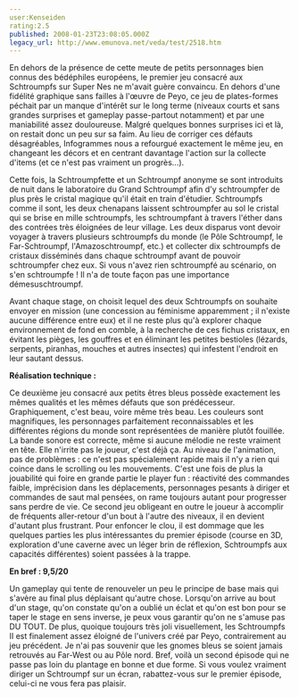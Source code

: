 ```yaml
---
user:Kenseiden
rating:2.5
published: 2008-01-23T23:08:05.000Z
legacy_url: http://www.emunova.net/veda/test/2518.htm
---
```

En dehors de la présence de cette meute de petits personnages bien connus des bédéphiles européens, le premier jeu consacré aux Schtroumpfs sur Super Nes ne m'avait guère convaincu. En dehors d'une fidélité graphique sans failles à l'œuvre de Peyo, ce jeu de plates-formes péchait par un manque d'intérêt sur le long terme (niveaux courts et sans grandes surprises et gameplay passe-partout notamment) et par une maniabilité assez douloureuse. Malgré quelques bonnes surprises ici et là, on restait donc un peu sur sa faim. Au lieu de corriger ces défauts désagréables, Infogrammes nous a refourgué exactement le même jeu, en changeant les décors et en centrant davantage l'action sur la collecte d'items (et ce n'est pas vraiment un progrès...).  

  

Cette fois, la Schtroumpfette et un Schtroumpf anonyme se sont introduits de nuit dans le laboratoire du Grand Schtroumpf afin d'y schtroumpfer de plus près le cristal magique qu'il était en train d'étudier. Schtroumpfs comme il sont, les deux chenapans laissent schtroumpfer au sol le cristal qui se brise en mille schtroumpfs, les schtroumpfant à travers l'éther dans des contrées très éloignées de leur village. Les deux disparus vont devoir voyager à travers plusieurs schtroumpfs du monde (le Pôle Schtroumpf, le Far-Schtroumpf, l'Amazoschtroumpf, etc.) et collecter dix schtroumpfs de cristaux disséminés dans chaque schtroumpf avant de pouvoir schtroumpfer chez eux. Si vous n'avez rien schtroumpfé au scénario, on s'en schtroumpfe ! Il n'a de toute façon pas une importance démesuschtroumpf.  

  

Avant chaque stage, on choisit lequel des deux Schtroumpfs on souhaite envoyer en mission (une concession au féminisme apparemment ; il n'existe aucune différence entre eux) et il ne reste plus qu'à explorer chaque environnement de fond en comble, à la recherche de ces fichus cristaux, en évitant les pièges, les gouffres et en éliminant les petites bestioles (lézards, serpents, piranhas, mouches et autres insectes) qui infestent l'endroit en leur sautant dessus.  

  

**Réalisation technique :**   

Ce deuxième jeu consacré aux petits êtres bleus possède exactement les mêmes qualités et les mêmes défauts que son prédécesseur. Graphiquement, c'est beau, voire même très beau. Les couleurs sont magnifiques, les personnages parfaitement reconnaissables et les différentes régions du monde sont représentées de manière plutôt fouillée. La bande sonore est correcte, même si aucune mélodie ne reste vraiment en tête. Elle n'irrite pas le joueur, c'est déjà ça. Au niveau de l'animation, pas de problèmes : ce n'est pas spécialement rapide mais il n'y a rien qui coince dans le scrolling ou les mouvements. C'est une fois de plus la jouabilité qui foire en grande partie le player fun : réactivité des commandes faible, imprécision dans les déplacements, personnages pesants à diriger et commandes de saut mal pensées, on rame toujours autant pour progresser sans perdre de vie. Ce second jeu obligeant en outre le joueur à accomplir de fréquents aller-retour d'un bout à l'autre des niveaux, il en devient d'autant plus frustrant. Pour enfoncer le clou, il est dommage que les quelques parties les plus intéressantes du premier épisode (course en 3D, exploration d'une caverne avec un léger brin de réflexion, Schtroumpfs aux capacités différentes) soient passées à la trappe.  

  

**En bref : 9,5/20**   

Un gameplay qui tente de renouveler un peu le principe de base mais qui s'avère au final plus déplaisant qu'autre chose. Lorsqu'on arrive au bout d'un stage, qu'on constate qu'on a oublié un éclat et qu'on est bon pour se taper le stage en sens inverse, je peux vous garantir qu'on ne s'amuse pas DU TOUT. De plus, quoique toujours très joli visuellement, les Schtroumpfs II est finalement assez éloigné de l'univers créé par Peyo, contrairement au jeu précédent. Je n'ai pas souvenir que les gnomes bleus se soient jamais retrouvés au Far-West ou au Pôle nord. Bref, voilà un second épisode qui ne passe pas loin du plantage en bonne et due forme. Si vous voulez vraiment diriger un Schtroumpf sur un écran, rabattez-vous sur le premier épisode, celui-ci ne vous fera pas plaisir.